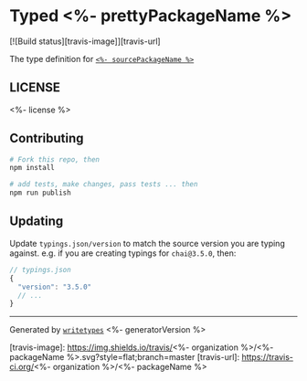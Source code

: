 # Typed <%- prettyPackageName %>

[![Build status][travis-image]][travis-url]

The type definition for [`<%- sourcePackageName %>`](<%- sourcePackageUrl %>)

## LICENSE

<%- license %>

## Contributing

```sh
# Fork this repo, then
npm install

# add tests, make changes, pass tests ... then
npm run publish
```

## Updating

Update `typings.json/version` to match the source version you are typing against.
e.g. if you are creating typings for `chai@3.5.0`, then:

```js
// typings.json
{
  "version": "3.5.0"
  // ...
}
```

----

Generated by [`writetypes`](https://github.com/typings/writetypes) <%- generatorVersion %>

[travis-image]: https://img.shields.io/travis/<%- organization %>/<%- packageName %>.svg?style=flat;branch=master
[travis-url]: https://travis-ci.org/<%- organization %>/<%- packageName %>
